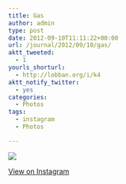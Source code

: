 ```yaml
---
title: Gas
author: admin
type: post
date: 2012-09-10T11:11:22+00:00
url: /journal/2012/09/10/gas/
aktt_tweeted:
  - 1
yourls_shorturl:
  - http://lobban.org/i/k4
aktt_notify_twitter:
  - yes
categories:
  - Photos
tags:
  - instagram
  - Photos

---
```

![][1]

[View on Instagram][2]

 [1]: http://lobban.org/wp-content/uploads/HLIC/5ea698e0c9110842eb27433a29b173b2.jpg
 [2]: http://instagr.am/p/PZINI8Klj_/